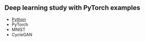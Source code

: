 ## Deep learning study with PyTorch examples
- [Python](./_posts/Python.md)
- PyTorch
- MNIST
- CycleGAN
